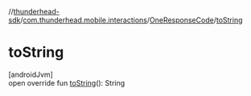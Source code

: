 //[thunderhead-sdk](../../../index.md)/[com.thunderhead.mobile.interactions](../index.md)/[OneResponseCode](index.md)/[toString](to-string.md)

# toString

[androidJvm]\
open override fun [toString](to-string.md)(): String
